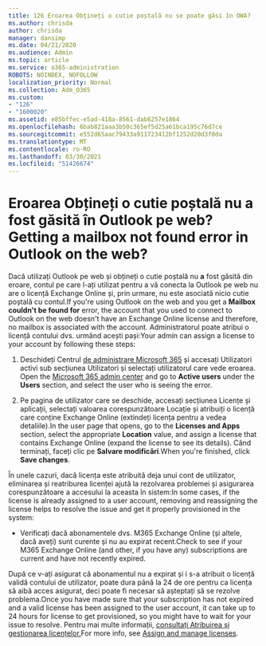 ```yaml
---
title: 126 Eroarea Obțineți o cutie poștală nu se poate găsi în OWA?
ms.author: chrisda
author: chrisda
manager: dansimp
ms.date: 04/21/2020
ms.audience: Admin
ms.topic: article
ms.service: o365-administration
ROBOTS: NOINDEX, NOFOLLOW
localization_priority: Normal
ms.collection: Adm_O365
ms.custom:
- "126"
- "1600020"
ms.assetid: e85bffec-e5ad-418a-8561-dab6257e1864
ms.openlocfilehash: 6bab821aaa3b50c365ef5d25a61bca195c76d7ce
ms.sourcegitcommit: e552d65aac79433a911723412bf1252d20d3f0da
ms.translationtype: MT
ms.contentlocale: ro-RO
ms.lasthandoff: 03/30/2021
ms.locfileid: "51426674"
---
```

# <a name="getting-a-mailbox-not-found-error-in-outlook-on-the-web"></a><span data-ttu-id="dc699-102">Eroarea Obțineți o cutie poștală nu a fost găsită în Outlook pe web?</span><span class="sxs-lookup"><span data-stu-id="dc699-102">Getting a mailbox not found error in Outlook on the web?</span></span>

<span data-ttu-id="dc699-103">Dacă utilizați Outlook pe web și obțineți o cutie poștală nu **a** fost găsită din eroare, contul pe care l-ați utilizat pentru a vă conecta la Outlook pe web nu are o licență Exchange Online și, prin urmare, nu este asociată nicio cutie poștală cu contul.</span><span class="sxs-lookup"><span data-stu-id="dc699-103">If you're using Outlook on the web and you get a **Mailbox couldn't be found for** error, the account that you used to connect to Outlook on the web doesn't have an Exchange Online license and therefore, no mailbox is associated with the account.</span></span> <span data-ttu-id="dc699-104">Administratorul poate atribui o licență contului dvs. urmând acești pași:</span><span class="sxs-lookup"><span data-stu-id="dc699-104">Your admin can assign a license to your account by following these steps:</span></span>

1. <span data-ttu-id="dc699-105">Deschideți Centrul [de administrare Microsoft 365](https://portal.office.com/adminportal/home#/homepage) și  accesați Utilizatori activi sub secțiunea Utilizatori și selectați utilizatorul care vede eroarea. </span><span class="sxs-lookup"><span data-stu-id="dc699-105">Open the [Microsoft 365 admin center](https://portal.office.com/adminportal/home#/homepage) and go to **Active users** under the **Users** section, and select the user who is seeing the error.</span></span>

2. <span data-ttu-id="dc699-106">Pe pagina de utilizator care  se deschide, accesați secțiunea  Licențe și aplicații, selectați valoarea corespunzătoare Locație și atribuiți o licență care conține Exchange Online (extindeți licența pentru a vedea detaliile).</span><span class="sxs-lookup"><span data-stu-id="dc699-106">In the user page that opens, go to the **Licenses and Apps** section, select the appropriate **Location** value, and assign a license that contains Exchange Online (expand the license to see its details).</span></span> <span data-ttu-id="dc699-107">Când terminați, faceți clic pe **Salvare modificări**.</span><span class="sxs-lookup"><span data-stu-id="dc699-107">When you're finished, click **Save changes**.</span></span>

<span data-ttu-id="dc699-108">În unele cazuri, dacă licența este atribuită deja unui cont de utilizator, eliminarea și reatriburea licenței ajută la rezolvarea problemei și asigurarea corespunzătoare a accesului la aceasta în sistem:</span><span class="sxs-lookup"><span data-stu-id="dc699-108">In some cases, if the license is already assigned to a user account, removing and reassigning the license helps to resolve the issue and get it properly provisioned in the system:</span></span> 

- <span data-ttu-id="dc699-109">Verificați dacă abonamentele dvs. M365 Exchange Online (și altele, dacă aveți) sunt curente și nu au expirat recent.</span><span class="sxs-lookup"><span data-stu-id="dc699-109">Check to see if your M365 Exchange Online (and other, if you have any) subscriptions are current and have not recently expired.</span></span>

<span data-ttu-id="dc699-110">După ce v-ați asigurat că abonamentul nu a expirat și i s-a atribuit o licență validă contului de utilizator, poate dura până la 24 de ore pentru ca licența să aibă acces asigurat, deci poate fi necesar să așteptați să se rezolve problema.</span><span class="sxs-lookup"><span data-stu-id="dc699-110">Once you have made sure that your subscription has not expired and a valid license has been assigned to the user account, it can take up to 24 hours for license to get provisioned, so you might have to wait for your issue to resolve.</span></span> <span data-ttu-id="dc699-111">Pentru mai multe informații, [consultați Atribuirea și gestionarea licențelor.](https://docs.microsoft.com/deployoffice/overview-licensing-activation-microsoft-365-apps#assign-and-manage-licenses)</span><span class="sxs-lookup"><span data-stu-id="dc699-111">For more info, see [Assign and manage licenses](https://docs.microsoft.com/deployoffice/overview-licensing-activation-microsoft-365-apps#assign-and-manage-licenses).</span></span>